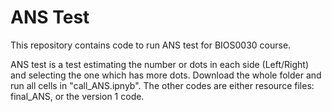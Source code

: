 # ANS Test

This repository contains code to run ANS test for BIOS0030 course.

ANS test is a test estimating the number or dots in each side (Left/Right) and selecting the one which has more dots. Download the whole folder and run all cells in "call_ANS.ipnyb". The other codes are either resource files: final_ANS, or the version 1 code.
